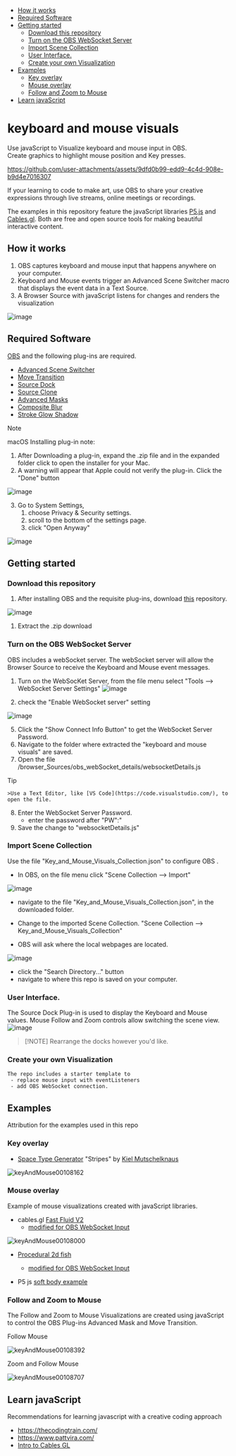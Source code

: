 - [How it works](#how-it-works)
- [Required Software](#required-software)
- [Getting started](#getting-started)
  - [Download this repository](#download-this-repository)
  - [Turn on the OBS WebSocket Server](#turn-on-the-obs-websocket-server)
  - [Import Scene Collection](#import-scene-collection)
  - [User Interface.](#user-interface)
  - [Create your own Visualization](#create-your-own-visualization)
- [Examples](#examples)
  - [Key overlay](#key-overlay)
  - [Mouse overlay](#mouse-overlay)
  - [Follow and Zoom to Mouse](#follow-and-zoom-to-mouse)
- [Learn javaScript](#learn-javascript)


# keyboard and mouse visuals
Use javaScript to Visualize keyboard and mouse input in OBS.  
Create graphics to highlight mouse position and Key presses.  

https://github.com/user-attachments/assets/9dfd0b99-edd9-4c4d-908e-b9d4e7016307

If your learning to code to make art, use OBS to share your creative expressions through live streams, online meetings or recordings. 

The examples in this repository feature the javaScript libraries [P5.js](https://p5js.org/) and [Cables.gl](https://cables.gl/). Both are free and open source tools for making beautiful interactive content.

## How it works

1. OBS captures keyboard and mouse input that happens anywhere on your computer. 
2. Keyboard and Mouse events trigger an Advanced Scene Switcher macro that displays the event data in a Text Source.  
3. A Browser Source with javaScript listens for changes and renders the visualization


![image](https://github.com/user-attachments/assets/8336e25f-2731-449c-a2f5-56f463d57a16)


## Required Software

[OBS](https://obsproject.com/) and the following plug-ins are required.
- [Advanced Scene Switcher](https://github.com/WarmUpTill/SceneSwitcher/releases)
- [Move Transition](https://obsproject.com/forum/resources/move.913/)
- [Source Dock](https://obsproject.com/forum/resources/source-dock.1317/)
- [Source Clone](https://obsproject.com/forum/resources/source-clone.1632/)
- [Advanced Masks](https://obsproject.com/forum/resources/advanced-masks.1856/)
- [Composite Blur](https://obsproject.com/forum/resources/composite-blur.1780/)
- [Stroke Glow Shadow](https://obsproject.com/forum/resources/stroke-glow-shadow.1800/)

> [!NOTE] 
> 
> macOS Installing plug-in note:
>  1. After Downloading a plug-in, expand the .zip file and in the expanded folder click to open the installer for your Mac.
>  2. A warning will appear that Apple could not verify the plug-in.  Click the "Done" button
>
>![image](https://github.com/user-attachments/assets/ceef4d62-0e3c-4fd8-9faf-14099fda2c78)
>
>3. Go to System Settings, 
>    1. choose Privacy & Security settings. 
>    2. scroll to the bottom of the settings page.
>    3. click "Open Anyway" 
>
> ![image](https://github.com/user-attachments/assets/e0c393c0-0302-41ac-9ed6-7ceb22f796e7)
> 

## Getting started

### Download this repository
1. After installing OBS and the requisite plug-ins, download [this](https://github.com/UUoocl/keyboard_and_mouse_visuals) repository. 

![image](https://github.com/user-attachments/assets/6cfc3b41-d711-4b84-9618-c51fe3826b2b)

1. Extract the .zip download

### Turn on the OBS WebSocket Server

OBS includes a webSocket server.  The webSocket server will allow the Browser Source to receive the Keyboard and Mouse event messages. 

1. Turn on the WebSocKet Server, from the file menu select "Tools --> WebSocket Server Settings"
 ![image](https://github.com/user-attachments/assets/b38def9b-be32-41d7-a962-bb76c2bbdd36)

2. check the "Enable WebSocket server" setting

![image](https://github.com/user-attachments/assets/7cfc0075-b39e-47d7-8686-044d9426e216)

5. Click the "Show Connect Info Button" to get the WebSocket Server Password.
6. Navigate to the folder where extracted the "keyboard and mouse visuals" are saved. 
7. Open the file /browser_Sources/obs_webSocket_details/websocketDetails.js

  > [!TIP] 
	>Use a Text Editor, like [VS Code](https://code.visualstudio.com/), to open the file.  

8. Enter the WebSocket Server Password.
   - enter the password after "PW":" 
9.  Save the change to "websocketDetails.js"
### Import Scene Collection

Use the file "Key_and_Mouse_Visuals_Collection.json" to configure OBS .
- In OBS, on the file menu click "Scene Collection --> Import"

![image](https://github.com/user-attachments/assets/35d4b1e7-dbf1-4e11-b617-5adec4d180e4)

- navigate to the file "Key_and_Mouse_Visuals_Collection.json", in the downloaded folder.
- Change to the imported Scene Collection. "Scene Collection --> Key_and_Mouse_Visuals_Collection"

- OBS will ask where the local webpages are located.  

![image](https://github.com/user-attachments/assets/22dd38fa-7db9-4975-adb0-294c846f9e7a)

  - click the "Search Directory..." button
  - navigate to where this repo is saved on your computer.

### User Interface. 

The Source Dock Plug-in is used to display the Keyboard and Mouse  values.  Mouse Follow and Zoom controls allow switching the scene view.   
![image](https://github.com/user-attachments/assets/1c68fcd3-7aaf-4a3e-81c0-17e333f6941a)

> [!NOTE] Rearrange the docks however you'd like.  

### Create your own Visualization
    The repo includes a starter template to 
     - replace mouse input with eventListeners
     - add OBS WebSocket connection.  

## Examples
Attribution for the examples used in this repo
### Key overlay
 - [Space Type Generator](https://spacetypegenerator.com/stripes) "Stripes" by [Kiel Mutschelknaus](https://www.kielm.com/) 
  
![keyAndMouse00108162](https://github.com/user-attachments/assets/541bf569-4818-4227-9743-d4bbe5fbd87f)
 
### Mouse overlay
Example of mouse visualizations created with javaScript libraries.
 - cables.gl [Fast Fluid V2](https://cables.gl/p/J9WzcP)
   - [modified for OBS WebSocket Input](https://cables.gl/p/Z14eIm) 
  
  ![keyAndMouse00108000](https://github.com/user-attachments/assets/1ed4ad3d-c07d-454f-b3f3-2f477dc60df7)

- [Procedural 2d fish](https://cables.gl/p/ocCn6p)
  
   - [modified for OBS WebSocket Input](https://cables.gl/p/JQjuZp)
 
 - P5 js [soft body example](https://p5js.org/examples/math-and-physics-soft-body/)
  
### Follow and Zoom to Mouse
The Follow and Zoom to Mouse Visualizations are created using javaScript to control the OBS Plug-ins Advanced Mask and Move Transition. 

Follow Mouse

![keyAndMouse00108392](https://github.com/user-attachments/assets/1f6805b9-6f37-4967-b558-1a907b3e7683)

Zoom and Follow Mouse

![keyAndMouse00108707](https://github.com/user-attachments/assets/caf748be-94d6-4e4d-b176-da76e26661d6)

  
## Learn javaScript
Recommendations for learning javascript with a creative coding approach
- https://thecodingtrain.com/
- https://www.pattvira.com/
- [Intro to Cables GL](https://www.youtube.com/playlist?list=PLYimpE2xWgBveaPOiV_2_42kZEl_1ExB0)
